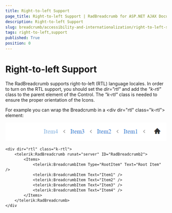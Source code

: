 ```yaml
---
title: Right-to-left Support
page_title: Right-to-left Support | RadBreadcrumb for ASP.NET AJAX Documentation
description: Right-to-left Support
slug: breadcrumb/accessibility-and-internationalization/right-to-left-support
tags: right-to-left,support
published: True
position: 0
---
```


# Right-to-left Support

The RadBreadcrumb supports right-to-left (RTL) language locales. In order to turn on the RTL support, you should set the *dir="rtl"* and add the *"k-rtl"* class to the parent element of the Control. The *"k-rtl"* class is needed to ensure the proper orientation of the Icons.

For example you can wrap the Breadcrumb in a &lt;div dir="rtl" class="k-rtl"&gt; element:

![Right to Left support](../images/breadcrumb-accessibility-rtl.png)

````ASPX
<div dir="rtl" class="k-rtl">
    <telerik:RadBreadcrumb runat="server" ID="RadBreadcrumb2">
        <Items>
            <telerik:BreadcrumbItem Type="RootItem" Text="Root Item" />
            <telerik:BreadcrumbItem Text="Item1" />
            <telerik:BreadcrumbItem Text="Item2" />
            <telerik:BreadcrumbItem Text="Item3" />
            <telerik:BreadcrumbItem Text="Item4" />
        </Items>
    </telerik:RadBreadcrumb>
</div
````

 
